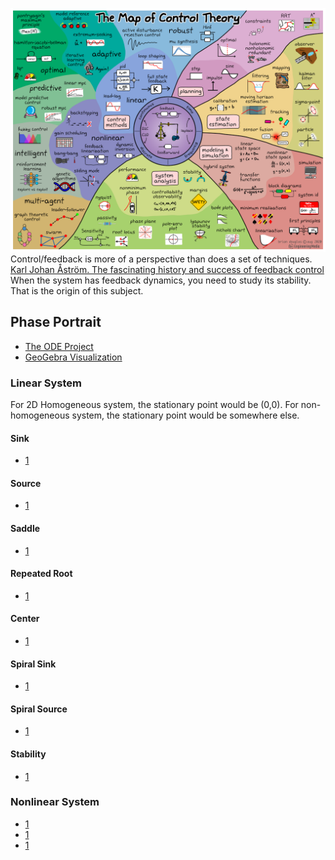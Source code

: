 ![1](/Control_Map.png)
Control/feedback is more of a perspective than does a set of techniques.
[Karl Johan Åström. The fascinating history and success of feedback control](https://www.youtube.com/watch?v=R-h66PrQ808)
When the system has feedback dynamics, you need to study its stability. That is the origin of this subject.

## Phase Portrait
- [The ODE Project](http://faculty.sfasu.edu/judsontw/ode/html-20180819/nonlinear02.html)
- [GeoGebra Visualization](https://www.geogebra.org/m/fYxXgbsU)

### Linear System
For 2D Homogeneous system, the stationary point would be (0,0). For non-homogeneous system, the stationary point would be somewhere else.
#### Sink
- [1](/pics/sink.png)
#### Source
- [1](/pics/source.png)
#### Saddle
- [1](/pics/saddle.png)
#### Repeated Root
- [1](/pics/repeat.png)
#### Center
- [1](/pics/center.png)
#### Spiral Sink
- [1](/pics/spiral_sink.png)
#### Spiral Source
- [1](/pics/spiral_source.png)
#### Stability
- [1](/pics/stability.png)

### Nonlinear System
- [1](/pics/nonlinear1.png)
- [1](/pics/nonlinear2.png)
- [1](/pics/nonlinear3.png)